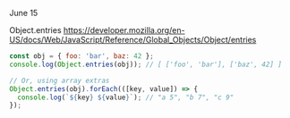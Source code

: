 June 15

Object.entries
https://developer.mozilla.org/en-US/docs/Web/JavaScript/Reference/Global_Objects/Object/entries

```js
const obj = { foo: 'bar', baz: 42 };
console.log(Object.entries(obj)); // [ ['foo', 'bar'], ['baz', 42] ]
```
```js
// Or, using array extras
Object.entries(obj).forEach(([key, value]) => {
  console.log(`${key} ${value}`); // "a 5", "b 7", "c 9"
});
```